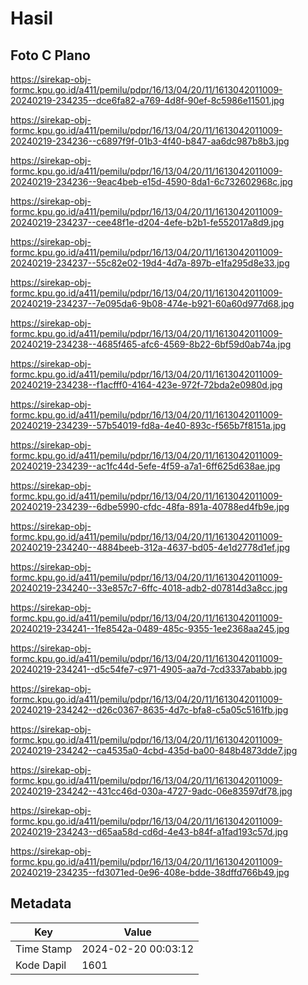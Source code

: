# Hasil

## Foto C Plano

https://sirekap-obj-formc.kpu.go.id/a411/pemilu/pdpr/16/13/04/20/11/1613042011009-20240219-234235--dce6fa82-a769-4d8f-90ef-8c5986e11501.jpg

https://sirekap-obj-formc.kpu.go.id/a411/pemilu/pdpr/16/13/04/20/11/1613042011009-20240219-234236--c6897f9f-01b3-4f40-b847-aa6dc987b8b3.jpg

https://sirekap-obj-formc.kpu.go.id/a411/pemilu/pdpr/16/13/04/20/11/1613042011009-20240219-234236--9eac4beb-e15d-4590-8da1-6c732602968c.jpg

https://sirekap-obj-formc.kpu.go.id/a411/pemilu/pdpr/16/13/04/20/11/1613042011009-20240219-234237--cee48f1e-d204-4efe-b2b1-fe552017a8d9.jpg

https://sirekap-obj-formc.kpu.go.id/a411/pemilu/pdpr/16/13/04/20/11/1613042011009-20240219-234237--55c82e02-19d4-4d7a-897b-e1fa295d8e33.jpg

https://sirekap-obj-formc.kpu.go.id/a411/pemilu/pdpr/16/13/04/20/11/1613042011009-20240219-234237--7e095da6-9b08-474e-b921-60a60d977d68.jpg

https://sirekap-obj-formc.kpu.go.id/a411/pemilu/pdpr/16/13/04/20/11/1613042011009-20240219-234238--4685f465-afc6-4569-8b22-6bf59d0ab74a.jpg

https://sirekap-obj-formc.kpu.go.id/a411/pemilu/pdpr/16/13/04/20/11/1613042011009-20240219-234238--f1acfff0-4164-423e-972f-72bda2e0980d.jpg

https://sirekap-obj-formc.kpu.go.id/a411/pemilu/pdpr/16/13/04/20/11/1613042011009-20240219-234239--57b54019-fd8a-4e40-893c-f565b7f8151a.jpg

https://sirekap-obj-formc.kpu.go.id/a411/pemilu/pdpr/16/13/04/20/11/1613042011009-20240219-234239--ac1fc44d-5efe-4f59-a7a1-6ff625d638ae.jpg

https://sirekap-obj-formc.kpu.go.id/a411/pemilu/pdpr/16/13/04/20/11/1613042011009-20240219-234239--6dbe5990-cfdc-48fa-891a-40788ed4fb9e.jpg

https://sirekap-obj-formc.kpu.go.id/a411/pemilu/pdpr/16/13/04/20/11/1613042011009-20240219-234240--4884beeb-312a-4637-bd05-4e1d2778d1ef.jpg

https://sirekap-obj-formc.kpu.go.id/a411/pemilu/pdpr/16/13/04/20/11/1613042011009-20240219-234240--33e857c7-6ffc-4018-adb2-d07814d3a8cc.jpg

https://sirekap-obj-formc.kpu.go.id/a411/pemilu/pdpr/16/13/04/20/11/1613042011009-20240219-234241--1fe8542a-0489-485c-9355-1ee2368aa245.jpg

https://sirekap-obj-formc.kpu.go.id/a411/pemilu/pdpr/16/13/04/20/11/1613042011009-20240219-234241--d5c54fe7-c971-4905-aa7d-7cd3337ababb.jpg

https://sirekap-obj-formc.kpu.go.id/a411/pemilu/pdpr/16/13/04/20/11/1613042011009-20240219-234242--d26c0367-8635-4d7c-bfa8-c5a05c5161fb.jpg

https://sirekap-obj-formc.kpu.go.id/a411/pemilu/pdpr/16/13/04/20/11/1613042011009-20240219-234242--ca4535a0-4cbd-435d-ba00-848b4873dde7.jpg

https://sirekap-obj-formc.kpu.go.id/a411/pemilu/pdpr/16/13/04/20/11/1613042011009-20240219-234242--431cc46d-030a-4727-9adc-06e83597df78.jpg

https://sirekap-obj-formc.kpu.go.id/a411/pemilu/pdpr/16/13/04/20/11/1613042011009-20240219-234243--d65aa58d-cd6d-4e43-b84f-a1fad193c57d.jpg

https://sirekap-obj-formc.kpu.go.id/a411/pemilu/pdpr/16/13/04/20/11/1613042011009-20240219-234235--fd3071ed-0e96-408e-bdde-38dffd766b49.jpg


## Metadata

| Key        | Value               |
| ---------- | ------------------- |
| Time Stamp | 2024-02-20 00:03:12 |
| Kode Dapil | 1601                |



